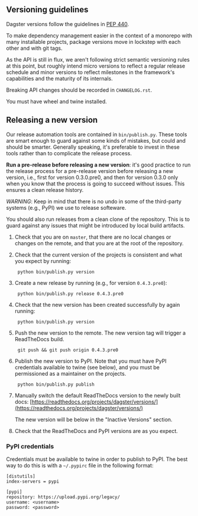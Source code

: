 ## Versioning guidelines

Dagster versions follow the guidelines in [PEP 440](https://www.python.org/dev/peps/pep-0440//).

To make dependency management easier in the context of a monorepo with many installable projects,
package versions move in lockstep with each other and with git tags.

As the API is still in flux, we aren't following strict semantic versioning rules at this point, but
roughly intend micro versions to reflect a regular release schedule and minor versions to reflect
milestones in the framework's capabilities and the maturity of its internals.

Breaking API changes should be recorded in `CHANGELOG.rst`.

You must have wheel and twine installed.

## Releasing a new version

Our release automation tools are contained in `bin/publish.py`. These tools are smart enough to
guard against some kinds of mistakes, but could and should be smarter. Generally speaking, it's
preferable to invest in these tools rather than to complicate the release process.

**Run a pre-release before releasing a new version**: it's good practice to run the release process
for a pre-release version before releasing a new version, i.e., first for version 0.3.0.pre0, and
then for version 0.3.0 only when you know that the process is going to succeed without issues.
This ensures a clean release history.

*WARNING*: Keep in mind that there is no undo in some of the third-party systems (e.g., PyPI) we use to
release softeware.

You should also run releases from a clean clone of the repository. This is to guard against any
issues that might be introduced by local build artifacts.

1. Check that you are on `master`, that there are no local changes or changes on the remote, and
   that you are at the root of the repository.

2. Check that the current version of the projects is consistent and what you expect by running:

        python bin/publish.py version

3. Create a new release by running (e.g., for version `0.4.3.pre0`):

        python bin/publish.py release 0.4.3.pre0

4. Check that the new version has been created successfully by again running:

        python bin/publish.py version

5. Push the new version to the remote. The new version tag will trigger a ReadTheDocs build.

        git push && git push origin 0.4.3.pre0

6. Publish the new version to PyPI. Note that you must have PyPI credentials available to twine
   (see below), and you must be permissioned as a maintainer on the projects.

        python bin/publish.py publish

7. Manually switch the default ReadTheDocs version to the newly built docs:
   [https://readthedocs.org/projects/dagster/versions/](https://readthedocs.org/projects/dagster/versions/)

   The new version will be below in the "Inactive Versions" section.

8. Check that the ReadTheDocs and PyPI versions are as you expect.

### PyPI credentials
Credentials must be available to twine in order to publish to PyPI. The best way to do this is
with a `~/.pypirc` file in the following format:

    [distutils]
    index-servers = pypi

    [pypi]
    repository: https://upload.pypi.org/legacy/
    username: <username>
    password: <password>
